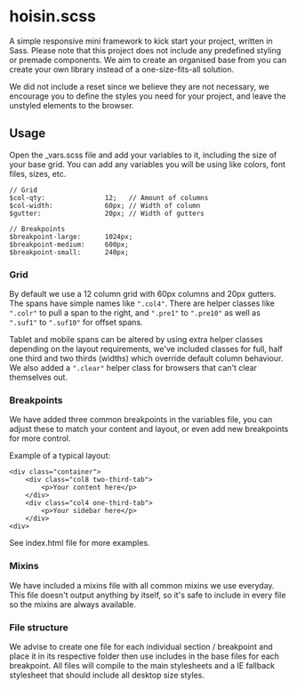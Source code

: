 hoisin.scss
===========

A simple responsive mini framework to kick start your project, written in Sass. Please note that this project does not include any predefined styling or premade components. We aim to create an organised base from you can create your own library instead of a one-size-fits-all solution.

We did not include a reset since we believe they are not necessary, we encourage you to define the styles you need for your project, and leave the unstyled elements to the browser.

## Usage
Open the _vars.scss file and add your variables to it, including the size of your base grid. You can add any variables you will be using like colors, font files, sizes, etc.

	// Grid
	$col-qty: 				12;   // Amount of columns
	$col-width: 			60px; // Width of column
	$gutter:				20px; // Width of gutters

	// Breakpoints
	$breakpoint-large: 		1024px;
	$breakpoint-medium: 	600px;
	$breakpoint-small: 		240px;

### Grid
By default we use a 12 column grid with 60px columns and 20px gutters. The spans have simple names like `".col4"`. There are helper classes like `".colr"` to pull a span to the right, and `".pre1"` to `".pre10"` as well as `".suf1"` to `".suf10"` for offset spans.

Tablet and mobile spans can be altered by using extra helper classes depending on the layout requirements, we've included classes for full, half one third and two thirds (widths) which override default column behaviour. We also added a `".clear"` helper class for browsers that can't clear themselves out.

### Breakpoints
We have added three common breakpoints in the variables file, you can adjust these to match your content and layout, or even add new breakpoints for more control.

Example of a typical layout:

	<div class="container">
	    <div class="col8 two-third-tab">
	    	<p>Your content here</p>
	    </div>
	    <div class="col4 one-third-tab">
	    	<p>Your sidebar here</p>
	    </div>	    
	<div>

See index.html file for more examples.

### Mixins
We have included a mixins file with all common mixins we use everyday. This file doesn't output anything by itself, so it's safe to include in every file so the mixins are always available.

### File structure
We advise to create one file for each individual section / breakpoint and place it in its respective folder then use includes in the base files for each breakpoint. All files will compile to the main stylesheets and a IE fallback stylesheet that should include all desktop size styles.

